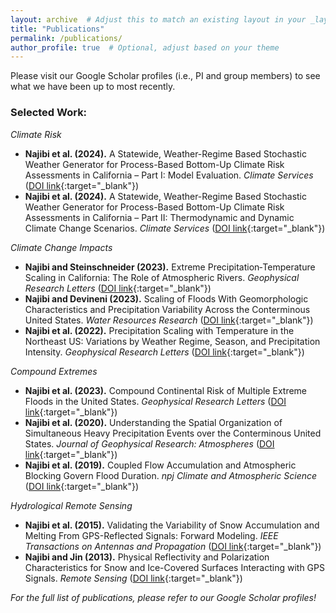 ```yaml
---
layout: archive  # Adjust this to match an existing layout in your _layouts folder
title: "Publications"
permalink: /publications/
author_profile: true  # Optional, adjust based on your theme
---
```


Please visit our Google Scholar profiles (i.e., PI and group members) to see what we have been up to most recently.

### Selected Work:

_Climate Risk_
- **Najibi et al. (2024).** A Statewide, Weather-Regime Based Stochastic Weather Generator for Process-Based Bottom-Up Climate Risk Assessments in California – Part I: Model Evaluation. *Climate Services* ([DOI link](https://doi.org/10.1016/j.cliser.2024.100489){:target="_blank"})
- **Najibi et al. (2024).** A Statewide, Weather-Regime Based Stochastic Weather Generator for Process-Based Bottom-Up Climate Risk Assessments in California – Part II: Thermodynamic and Dynamic Climate Change Scenarios. *Climate Services* ([DOI link](https://doi.org/10.1016/j.cliser.2024.100485){:target="_blank"})

_Climate Change Impacts_
- **Najibi and Steinschneider (2023).** Extreme Precipitation‐Temperature Scaling in California: The Role of Atmospheric Rivers. *Geophysical Research Letters* ([DOI link](https://doi.org/10.1029/2023GL104606){:target="_blank"})
- **Najibi and Devineni (2023).** Scaling of Floods With Geomorphologic Characteristics and Precipitation Variability Across the Conterminous United States. *Water Resources Research* ([DOI link](https://doi.org/10.1029/2022WR032815){:target="_blank"})
- **Najibi et al. (2022).** Precipitation Scaling with Temperature in the Northeast US: Variations by Weather Regime, Season, and Precipitation Intensity. *Geophysical Research Letters* ([DOI link](https://doi.org/10.1029/2021GL097100){:target="_blank"})

_Compound Extremes_
- **Najibi et al. (2023).** Compound Continental Risk of Multiple Extreme Floods in the United States. *Geophysical Research Letters* ([DOI link](https://doi.org/10.1029/2023GL105297){:target="_blank"})
- **Najibi et al. (2020).** Understanding the Spatial Organization of Simultaneous Heavy Precipitation Events over the Conterminous United States. *Journal of Geophysical Research: Atmospheres* ([DOI link](https://doi.org/10.1029/2020JD033036){:target="_blank"})
- **Najibi et al. (2019).** Coupled Flow Accumulation and Atmospheric Blocking Govern Flood Duration. *npj Climate and Atmospheric Science* ([DOI link](https://doi.org/10.1038/s41612-019-0076-6){:target="_blank"})

_Hydrological Remote Sensing_
- **Najibi et al. (2015).** Validating the Variability of Snow Accumulation and Melting From GPS-Reflected Signals: Forward Modeling. *IEEE Transactions on Antennas and Propagation* ([DOI link](https://doi.org/10.1109/TAP.2015.2414950){:target="_blank"})
- **Najibi and Jin (2013).**  Physical Reflectivity and Polarization Characteristics for Snow and Ice-Covered Surfaces Interacting with GPS Signals. *Remote Sensing* ([DOI link](https://doi.org/10.3390/rs5084006){:target="_blank"})

*For the full list of publications, please refer to our Google Scholar profiles!*
